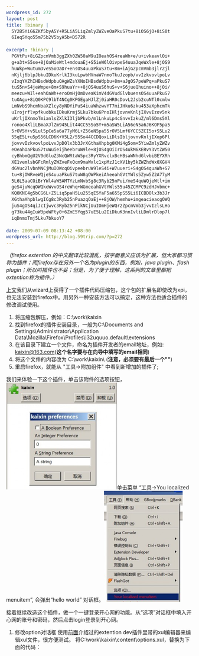 ```yaml
--- 
wordpress_id: 272
layout: post
title: !binary |
  5Y2B5YiG6ZKf5byA5Y+R5LiA5LiqZmlyZWZveOaPkuS7tu+8iOS6jO+8iS0t
  6Ieq5Yqo55m75b2V5byA5b+D572R

excerpt: !binary |
  PGVtPu+8iGZpcmVmb3ggZXh0ZW50aW9uIOeahOS4reaWh+e/u+ivkeavlOi+
  g+a3t+S5se+8jOaMieWtl+mdouaEj+S5ieW6lOivpeS4uuaJqeWxle+8jOS9
  huWkp+WutumDveS5oOaDr+ensOS4uuaPkuS7tu+8m+iAjGZpcmVmb3jlrZjl
  nKjlj6blpJbkuIDkuKrlkI3kuLpwbHVnaW7nmoTkuJzopb/vvIzkvovlpoLv
  vIxqYXZhIHBsdWdpbuOAgWZsYXNoIHBsdWdpbu+8m+aJgOS7peWPq+aPkuS7
  tuS5n+S4jeWmpe+8m+S9huaYr++8jOS4uuS6huS+v+S6jueQhuino++8jOi/
  meezu+WIl+eahOaWh+eroOmHjOmDveaKimV4dGVudGlvbuensOS4uuaPkuS7
  tuOAgu+8iQ0KPC9lbT4NCg0KPGEgaHJlZj0iaHR0cDovL2Jsb2cuNTl0cmlw
  LmNvbS9hcmNoaXZlcy8yNDYiPuS4iuaWhzwvYT7miJHku6zku453aXphcmTk
  uIrojrflvpfkuobkuIDkuKrmj5Lku7bku6PnoIHljovnvKnljIXvvIzov5nk
  uKrljIXnmoTmianlsZXlkI3ljbPkvb/mlLnkuLp4cGnvvIzkuZ/ml6Dms5Xl
  ronoo4XliLBmaXJlZm945Lit44CC55So5Y+m5aSW5LiA56eN5a6J6KOF5pa5
  5rOV5Y+v5Lul5pCe5a6a77yM6L+Z56eN5pa55rOV5Lmf6YCC5ZCI5o+S5Lu2
  55qE5L+u5pS56LCD6K+V5L2/55So44CCDQoxLiDlsIbljovnvKnljIXop6Pl
  jovvvIzkvovlpoLvvJpDOlx3b3JrXGthaXhpbg0KMi4g5om+5YiwZmlyZWZv
  eOeahOaPkuS7tuWuieijheebruW9le+8jOS4gOiIrOS4ukM6XERvY3VtZW50
  cyBhbmQgU2V0dGluZ3NcQWRtaW5pc3RyYXRvclxBcHBsaWNhdGlvbiBEYXRh
  XE1vemlsbGFcRmlyZWZveFxQcm9maWxlc1xpMzJ1cXV1by5kZWZhdWx0XGV4
  dGVuc2lvbnMNCjMuIOWcqOivpeebruW9leS4i+W7uueri+S4gOS4quaWh+S7
  tu+8jOWRveWQjeS4uuaPkuS7tuW8gOWPkeiAheeahGVtYWls5Zyw5Z2A77yM
  5L6L5aaCOiBrYWl4aW5AMTYzLmNvbSg8c3Ryb25nPui/meS4quWQjeWtl+im
  geS4juWcqOWQkeWvvOS4reWhq+WGmeeahGVtYWls55u45ZCMPC9zdHJvbmc+
  KQ0KNC4g5bCG6L+Z5Liq5paH5Lu255qE5YaF5a655pS55Li6ICBDOlx3b3Jr
  XGthaXhpblwgICg8c3Ryb25nPuazqOaEj++8jOW/hemhu+imgeacieacgOWQ
  juS4gOS4qiJcIjwvc3Ryb25nPikNCjUuIOmHjeWQr2ZpcmVmb3jvvIzlsLHo
  g73ku44gIuW3peWFty0+6ZmE5Yqg57uE5Lu2IiDkuK3nnIvliLDmlrDlop7l
  iqDnmoTmj5Lku7bkuoY7

date: 2009-07-09 08:13:42 +08:00
wordpress_url: http://blog.59trip.com/?p=272
---
```

<em>（firefox extention 的中文翻译比较混乱，按字面意义应该为扩展，但大家都习惯称为插件；而firefox存在另外一个名为plugin的东西，例如，java plugin、flash plugin；所以叫插件也不妥；但是，为了便于理解，这系列的文章里都把extention称为插件。）
</em>

<a href="http://blog.59trip.com/archives/246">上文</a>我们从wizard上获得了一个插件代码压缩包，这个包的扩展名即使改为xpi，也无法安装到firefox中。用另外一种安装方法可以搞定，这种方法也适合插件的修改调试使用。
1. 将压缩包解压，例如：C:\work\kaixin
2. 找到firefox的插件安装目录，一般为C:\Documents and Settings\Administrator\Application Data\Mozilla\Firefox\Profiles\i32uquuo.default\extensions
3. 在该目录下建立一个文件，命名为插件开发者的email地址，例如: kaixin@163.com(<strong>这个名字要与在向导中填写的email相同</strong>)
4. 将这个文件的内容改为  C:\work\kaixin\  (<strong>注意，必须要有最后一个"\"</strong>)
5. 重启firefox，就能从 "工具->附加组件" 中看到新增加的插件了;
<!--more-->
我们来体验一下这个插件，单击该附件的选项按钮，<a href="/assets/uploads/2009/07/kaixin_prefer.jpg"><img class="size-medium wp-image-278" title="kaixin_prefer" src="/assets/uploads/2009/07/kaixin_prefer-300x289.jpg" alt="kaixin_prefer" width="300" height="289" /></a>单击菜单 “工具->You localized menuitem”, 会弹出“hello world” 对话框。<a href="/assets/uploads/2009/07/kaixin_menu.jpg"><img class="size-medium wp-image-279" title="kaixin_menu" src="/assets/uploads/2009/07/kaixin_menu-213x300.jpg" alt="kaixin_menu" width="213" height="300" /></a>

接着继续改造这个插件，做一个一键登录开心网的功能。从“选项”对话框中填入开心网的账号和密码，然后点击login登录到开心网。

1. 修改option对话框
使用<a href="http://blog.59trip.com/archives/246">前面</a>介绍过的extention dev插件里带的xul编辑器来编辑xul文件，很方便测试。 将C:\work\kaixin\content\options.xul，替换为下面的代码：
<pre class=xml name=code>
<?xml version="1.0" encoding="UTF-8"?>
<?xml-stylesheet href="chrome://global/skin/" type="text/css"?>
<!DOCTYPE prefwindow SYSTEM "chrome://kaixin/locale/prefwindow.dtd">
<!--定义按钮事件处理-->
<prefwindow id="kaixinPreferences"
xmlns="http://www.mozilla.org/keymaster/gatekeeper/there.is.only.xul"
ondialogaccept="return kaixin_options.doOK();"
ondialogcancel="return kaixin_options.doCancel();"
onload="sizeToContent();kaixin_options.LoadOptions();"
title="kaixin Preferences">
<!--载入javascript文件-->
<script type="application/x-javascript"
src="chrome://kaixin/content/options.js" />
<script type="application/x-javascript"
src="chrome://kaixin/content/utils.js" />
<prefpane id="pane1" label="&pane1.title;">
<!--定义用户名输入框-->
<label accesskey="U" control="textstringpref">Username</label>
<textbox id="gUserName" preference="stringpref1"/>
<!--定义密码输入框-->
<label accesskey="p" control="textstringpref">Password</label>
<textbox id="gPwd" type="password" preference="stringpref2"/>
<!--是否记住密码-->
<checkbox id="gRemember" label="Remember Password"
oncommand="kaixin_options.DisableAutoSignIn()"/>
</prefpane>
</prefwindow>
</pre>
效果如图：<a href="/assets/uploads/2009/07/kaixin_pref.jpg"><img class="size-full wp-image-285" title="kaixin_pref" src="/assets/uploads/2009/07/kaixin_pref.jpg" alt="kaixin_pref" width="205" height="208" /></a>

2. 自动生成的菜单按钮不方便使用，把它修改成工具栏上的按钮
<pre class=xml name=code>
<?xml version="1.0" encoding="UTF-8"?>
<?xml-stylesheet href="chrome://kaixin/skin/overlay.css" type="text/css"?>
<!DOCTYPE overlay SYSTEM "chrome://kaixin/locale/kaixin.dtd">
<overlay id="kaixin-overlay"
xmlns="http://www.mozilla.org/keymaster/gatekeeper/there.is.only.xul">
<script type="application/x-javascript"
src="chrome://kaixin/content/options.js" />
<script type="application/x-javascript"
src="chrome://kaixin/content/utils.js" />
<script type="application/x-javascript"
src="chrome://kaixin/content/overlay.js" />
<script type="application/x-javascript"
src="chrome://kaixin/content/xmlhttpNew.js" />
<stringbundleset id="stringbundleset">
<stringbundle id="kaixin-strings"
src="chrome://kaixin/locale/kaixin.properties"/>
</stringbundleset>

<menubar id="main-menubar">
<menu id="kaixin-menu" label="Kaixin"
insertafter="helpMenu" accesskey="a">
<menupopup id="kaixin-menupopup">
<menuitem id="kaixin-login"
image="chrome://kaixin/skin/login.png" fixed="yes" hidden="false" oncommand="kaixin.doLogin(true);" label="Login" accesskey="L" />
<menuitem id="kaixin-options"
image="chrome://kaixin/skin/options.png" fixed="yes" hidden="false" oncommand="kaixin.showOptions();" label="Options" accesskey="O" />
</menupopup>
</menu>
</menubar>
</overlay>
</pre>
效果如图：<a href="/assets/uploads/2009/07/toolbar.jpg"><img class="size-full wp-image-289" title="toolbar" src="/assets/uploads/2009/07/toolbar.jpg" alt="toolbar" width="161" height="88" /></a>

3. 实现事件处理的javascript函数，这里只捡几个重要的说明一下
保存用户名密码：
<pre class="javascript" name="code">doOK:function(){
    try{
        //获取username
        var _5=kaixin_jsUtils.trimWhitespace(document.getElementById("gUserName").value);
        var _6=document.getElementById("gPwd").value;
        //调用firefox的参数设置功能
        gbmPrefHandler.setPref(dbPrefNames.prefUserName,_5,"char");
        gbmPrefHandler.setPref(dbPrefNames.prefRememberPwd,document.getElementById("gRemember").checked,"char");
        var _7="chrome://kaixin/";
        if(document.getElementById("gRemember").checked){
            //调用firefox的密码保存功能
            kaixin_jsUtils.savePwd(_7,_5,_6);
        }else{
            kaixin_jsUtils.removePwd(_7,_5,_6);
        }
        return true;
    }
    catch(ex){
        alert(ex);
        return false;
    }</pre>
登录处理函数：
<pre class="javascript" name="code">doLogin:function(_5d){
    try{
            ...
        var _60=new kaixin_WebResponse(0,"");   //定义ajax响应
        //定义开心网的登录url
        var uri= "http://www.kaixin001.com/login/login.php";
        var _62=(gbmPrefHandler.getPref(dbPrefNames.prefRememberPwd,"char")=="true")?true:false;
        var _63=gbmPrefHandler.getPref(dbPrefNames.prefUserName,"char");
        ...
        var _64="chrome://kaixin/";
        var _65=kaixin_jsUtils.getPwd(_64,_63);    //从密码管理器获取密码
        ...
        var _6a="email="+escape(_63)+"&password="+escape(_65)+"";   //构造post参数
        _60=xhttp.doSyncPost(_6a,"",uri);           //提交ajax请求
        _5f=kaixin.checkLogin();   //根据cookie检查是否登录成功
        if(!_5f){
            throw "Login failed! check your password...";
        }else{
            if(!_62){
                alert("Login successful!");
            }
            if(_5d){
                var url="http://www.kaixin001.com";
                kaixin_Handler.OpenInTab(url,true);    //登录成功，新开一个tab页面
            }
        }
        return true;
    }
    catch(ex){
        alert(ex);
        throw ex;
        return false;
    }
}</pre>
代码中用到的firefox参数处理函数，ajax处理均来自另一个插件gbookmarks，本插件的源码从<a href="http://blog.59trip.com/firefox_kaixin">这里下载</a>。后面会继续完善这个插件，做一些自动处理的功能，敬请关注。
